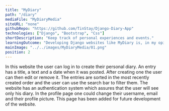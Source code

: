 ```yaml
---
title: "MyDiary"
path: "/diary"
mediaFile: "MyDiaryMedia"
siteURL: "none"
githubRepo: "https://github.com/TinStay/Django-Diary-App"
technologies: ["Django", "Bootstrap", "Css"]
shortDescription: "Keep track of personal experiences and events."
learningOutcome: "Developing Django websites like MyDiary is, in my opinion essential for learning how to manage the server-side a CRUD application. Creating data models and templates which are used to render the pages, as well as migrating and managing the database was very unclear for me at first, however, with time it all came together and I got hooked on building websites."
mainImage: "../../images/MyDiaryMedia/01.png"
position: 2
---
```

In this website the user can log in to create their personal diary. An entry has a title, a text and a date when it was posted. After creating one the user can then edit or remove it. The entries are sorted in the most recently created order and the user can use the search bar to filter them. The website has an authentication system which assures that the user will see only his diary. In the profile page one could change their username, email and their profile picture. This page has been added for future development of the website.